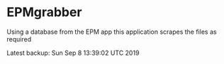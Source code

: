 # EPMgrabber
Using a database from the EPM app this application scrapes the files as required


Latest backup: Sun Sep 8 13:39:02 UTC 2019

